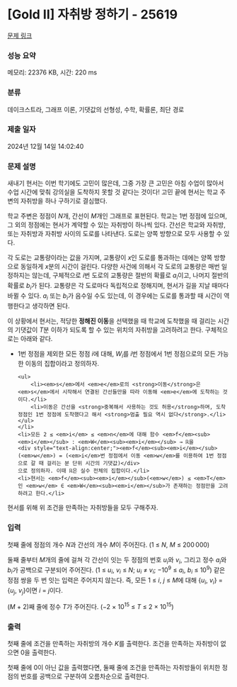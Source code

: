 # [Gold II] 자취방 정하기 - 25619 

[문제 링크](https://www.acmicpc.net/problem/25619) 

### 성능 요약

메모리: 22376 KB, 시간: 220 ms

### 분류

데이크스트라, 그래프 이론, 기댓값의 선형성, 수학, 확률론, 최단 경로

### 제출 일자

2024년 12월 14일 14:02:40

### 문제 설명

<p>새내기 현서는 이번 학기에도 고민이 많은데, 그중 가장 큰 고민은 아침 수업이 많아서 수업 시간에 맞춰 강의실을 도착하지 못할 것 같다는 것이다! 고민 끝에 현서는 학교 주변의 자취방을 하나 구하기로 결심했다.</p>

<p>학교 주변은 정점이 <em>N</em>개, 간선이 <em>M</em>개인 그래프로 표현된다. 학교는 1번 정점에 있으며, 그 외의 정점에는 현서가 계약할 수 있는 자취방이 하나씩 있다. 간선은 학교와 자취방, 또는 자취방과 자취방 사이의 도로를 나타낸다. 도로는 양쪽 방향으로 모두 사용할 수 있다.</p>

<p>각 도로는 교통량이라는 값을 가지며, 교통량이 <em>x</em>인 도로를 통과하는 데에는 양쪽 방향으로 동일하게 <em>x</em>분의 시간이 걸린다. 다양한 사건에 의해서 각 도로의 교통량은 매번 일정하지는 않는데, 구체적으로 <em>i</em>번 도로의 교통량은 절반의 확률로 <em>a</em><sub><em>i</em></sub>이고, 나머지 절반의 확률로 <em>b</em><sub><em>i</em></sub>가 된다. 교통량은 각 도로마다 독립적으로 정해지며, 현서가 길을 지날 때마다 바뀔 수 있다. <em>a</em><sub><em>i</em></sub> 또는 <em>b</em><sub><em>i</em></sub>가 음수일 수도 있는데, 이 경우에는 도로를 통과할 때 시간이 역행한다고 생각하면 된다.</p>

<p>이 상황에서 현서는, 적당한 <strong>정해진 이동</strong>을 선택했을 때 학교에 도착했을 때 걸리는 시간의 기댓값이 <em>T</em>분 이하가 되도록 할 수 있는 위치의 자취방을 고려하려고 한다. 구체적으로는 아래와 같다.</p>

<ul>
	<li>1번 정점을 제외한 모든 정점 <em>i</em>에 대해, <em>W</em><sub><em>i</em></sub>를 <em>i</em>번 정점에서 1번 정점으로의 모든 가능한 이동의 집합이라고 정의하자.

	<ul>
		<li><em>s</em>에서 <em>e</em>로의 <strong>이동</strong>은 <em>s</em>에서 시작해서 연결된 간선들만을 따라 이동해 <em>e</em>에 도착하는 것이다.</li>
		<li>이동은 간선을 <strong>중복해서 사용하는 것도 허용</strong>하며, 도착 정점인 1번 정점에 도착했다고 해서 <strong>멈출 필요 역시 없다</strong>.</li>
	</ul>
	</li>
	<li>모든 2 ≤ <em>i</em> ≤ <em>n</em>에 대해 함수 <em>f</em><sub><em>i</em></sub> : <em>W</em><sub><em>i</em></sub> → ℝ을
	<div style="text-align:center;"><em>f</em><sub><em>i</em></sub>(<em>w</em>) = (<em>i</em>번 정점에서 이동 <em>w</em>를 이용하여 1번 정점으로 갈 때 걸리는 분 단위 시간의 기댓값)</div>
	으로 정의하자. 이때 ℝ은 실수 전체의 집합이다.</li>
	<li>현서는 <em>f</em><sub><em>i</em></sub>(<em>w</em>) ≤ <em>T</em>인 <em>w</em> ∈ <em>W</em><sub><em>i</em></sub>가 존재하는 정점만을 고려하려고 한다.</li>
</ul>

<p>현서를 위해 위 조건을 만족하는 자취방들을 모두 구해주자.</p>

### 입력 

 <p>첫째 줄에 정점의 개수 <em>N</em>과 간선의 개수 <em>M</em>이 주어진다. (1 ≤ <em>N</em>, <em>M</em> ≤ 200 000)</p>

<p>둘째 줄부터 <em>M</em>개의 줄에 걸쳐 각 간선이 잇는 두 정점의 번호 <em>u</em><sub><em>i</em></sub>와 <em>v</em><sub><em>i</em></sub>, 그리고 정수 <em>a</em><sub><em>i</em></sub>와 <em>b</em><sub><em>i</em></sub>가 공백으로 구분되어 주어진다. (1 ≤ <em>u</em><sub><em>i</em></sub>, <em>v</em><sub><em>i</em></sub> ≤ <em>N</em>; <em>u</em><sub><em>i</em></sub> ≠ <em>v</em><sub><em>i</em></sub>; −10<sup>9</sup> ≤ <em>a</em><sub><em>i</em></sub>, <em>b</em><sub><em>i</em></sub> ≤ 10<sup>9</sup>) 같은 정점 쌍을 두 번 잇는 입력은 주어지지 않는다. 즉, 모든 1 ≤ <em>i</em>, <em>j</em> ≤ <em>M</em>에 대해 {<em>u</em><sub><em>i</em></sub>, <em>v</em><sub><em>i</em></sub>} = {<em>u</em><sub><em>j</em></sub>, <em>v</em><sub><em>j</em></sub>}이면 <em>i</em> = <em>j</em>이다.</p>

<p>(<em>M</em> + 2)째 줄에 정수 <em>T</em>가 주어진다. (−2 × 10<sup>15</sup> ≤ <em>T</em> ≤ 2 × 10<sup>15</sup>)</p>

### 출력 

 <p>첫째 줄에 조건을 만족하는 자취방의 개수 <em>K</em>를 출력한다. 조건을 만족하는 자취방이 없으면 0을 출력한다.</p>

<p>첫째 줄에 0이 아닌 값을 출력했다면, 둘째 줄에 조건을 만족하는 자취방들이 위치한 정점의 번호를 공백으로 구분하여 오름차순으로 출력한다.</p>

